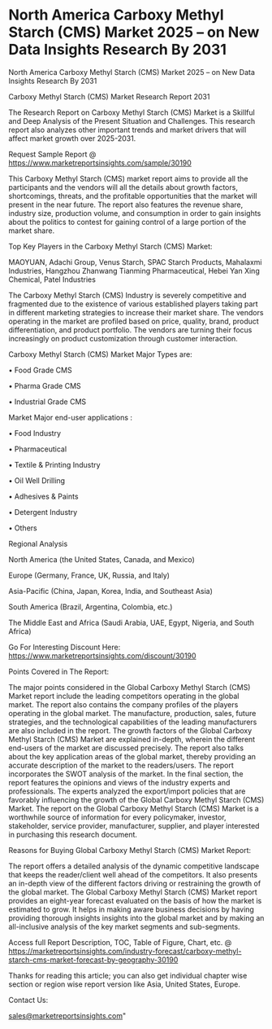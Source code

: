 # North America Carboxy Methyl Starch (CMS) Market 2025 – on New Data Insights Research By 2031
North America Carboxy Methyl Starch (CMS) Market 2025 – on New Data Insights Research By 2031

Carboxy Methyl Starch (CMS) Market Research Report 2031

The Research Report on Carboxy Methyl Starch (CMS) Market is a Skillful and Deep Analysis of the Present Situation and Challenges. This research report also analyzes other important trends and market drivers that will affect market growth over 2025-2031.

Request Sample Report @ https://www.marketreportsinsights.com/sample/30190

This Carboxy Methyl Starch (CMS) market report aims to provide all the participants and the vendors will all the details about growth factors, shortcomings, threats, and the profitable opportunities that the market will present in the near future. The report also features the revenue share, industry size, production volume, and consumption in order to gain insights about the politics to contest for gaining control of a large portion of the market share.

Top Key Players in the Carboxy Methyl Starch (CMS) Market:

MAOYUAN, Adachi Group, Venus Starch, SPAC Starch Products, Mahalaxmi Industries, Hangzhou Zhanwang Tianming Pharmaceutical, Hebei Yan Xing Chemical, Patel Industries

The Carboxy Methyl Starch (CMS) Industry is severely competitive and fragmented due to the existence of various established players taking part in different marketing strategies to increase their market share. The vendors operating in the market are profiled based on price, quality, brand, product differentiation, and product portfolio. The vendors are turning their focus increasingly on product customization through customer interaction.

Carboxy Methyl Starch (CMS) Market Major Types are:

• Food Grade CMS

• Pharma Grade CMS

• Industrial Grade CMS

Market Major end-user applications :

• Food Industry

• Pharmaceutical

• Textile & Printing Industry

• Oil Well Drilling

• Adhesives & Paints

• Detergent Industry

• Others

Regional Analysis

North America (the United States, Canada, and Mexico)

Europe (Germany, France, UK, Russia, and Italy)

Asia-Pacific (China, Japan, Korea, India, and Southeast Asia)

South America (Brazil, Argentina, Colombia, etc.)

The Middle East and Africa (Saudi Arabia, UAE, Egypt, Nigeria, and South Africa)

Go For Interesting Discount Here: https://www.marketreportsinsights.com/discount/30190

Points Covered in The Report:

The major points considered in the Global Carboxy Methyl Starch (CMS) Market report include the leading competitors operating in the global market.
The report also contains the company profiles of the players operating in the global market.
The manufacture, production, sales, future strategies, and the technological capabilities of the leading manufacturers are also included in the report.
The growth factors of the Global Carboxy Methyl Starch (CMS) Market are explained in-depth, wherein the different end-users of the market are discussed precisely.
The report also talks about the key application areas of the global market, thereby providing an accurate description of the market to the readers/users.
The report incorporates the SWOT analysis of the market. In the final section, the report features the opinions and views of the industry experts and professionals. The experts analyzed the export/import policies that are favorably influencing the growth of the Global Carboxy Methyl Starch (CMS) Market.
The report on the Global Carboxy Methyl Starch (CMS) Market is a worthwhile source of information for every policymaker, investor, stakeholder, service provider, manufacturer, supplier, and player interested in purchasing this research document.

Reasons for Buying Global Carboxy Methyl Starch (CMS) Market Report:

The report offers a detailed analysis of the dynamic competitive landscape that keeps the reader/client well ahead of the competitors.
It also presents an in-depth view of the different factors driving or restraining the growth of the global market.
The Global Carboxy Methyl Starch (CMS) Market report provides an eight-year forecast evaluated on the basis of how the market is estimated to grow.
It helps in making aware business decisions by having providing thorough insights insights into the global market and by making an all-inclusive analysis of the key market segments and sub-segments.

Access full Report Description, TOC, Table of Figure, Chart, etc. @ https://marketreportsinsights.com/industry-forecast/carboxy-methyl-starch-cms-market-forecast-by-geography-30190

Thanks for reading this article; you can also get individual chapter wise section or region wise report version like Asia, United States, Europe.

Contact Us:

sales@marketreportsinsights.com"
